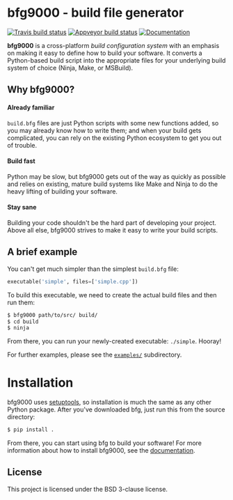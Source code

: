 # bfg9000 - build file generator

[![Travis build status][travis-image]][travis-link]
[![Appveyor build status][appveyor-image]][appveyor-link]
[![Documentation][documentation-image]][documentation-link]

**bfg9000** is a cross-platform *build configuration system* with an emphasis on
making it easy to define how to build your software. It converts a Python-based
build script into the appropriate files for your underlying build system of
choice (Ninja, Make, or MSBuild).

## Why bfg9000?

#### Already familiar

`build.bfg` files are just Python scripts with some new functions added, so you
may already know how to write them; and when your build gets complicated, you
can rely on the existing Python ecosystem to get you out of trouble.

#### Build fast

Python may be slow, but bfg9000 gets out of the way as quickly as possible and
relies on existing, mature build systems like Make and Ninja to do the heavy
lifting of building your software.

#### Stay sane

Building your code shouldn't be the hard part of developing your project. Above
all else, bfg9000 strives to make it easy to write your build scripts.

## A brief example

You can't get much simpler than the simplest `build.bfg` file:

```python
executable('simple', files=['simple.cpp'])
```

To build this executable, we need to create the actual build files and then
run them:

```sh
$ bfg9000 path/to/src/ build/
$ cd build
$ ninja
```

From there, you can run your newly-created executable: `./simple`. Hooray!

For further examples, please see the
[`examples/`](https://github.com/jimporter/bfg9000/tree/master/examples)
subdirectory.

# Installation

bfg9000 uses [setuptools](http://pythonhosted.org/setuptools/), so installation
is much the same as any other Python package. After you've downloaded bfg, just
run this from the source directory:

```sh
$ pip install .
```

From there, you can start using bfg to build your software! For more information
about how to install bfg9000, see the
[documentation](http://jimporter.github.io/bfg9000/install).

## License

This project is licensed under the BSD 3-clause license.

[travis-image]: https://travis-ci.org/jimporter/bfg9000.svg?branch=master
[travis-link]: https://travis-ci.org/jimporter/bfg9000
[appveyor-image]: https://ci.appveyor.com/api/projects/status/hxvbggf6exq8i2k6/branch/master?svg=true
[appveyor-link]: https://ci.appveyor.com/project/jimporter/bfg9000/branch/master
[documentation-image]: https://img.shields.io/badge/docs-bfg9000-blue.svg
[documentation-link]: http://jimporter.github.io/bfg9000/
